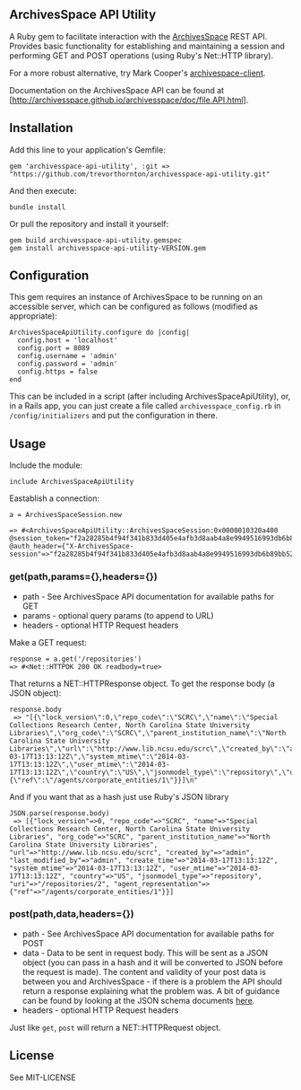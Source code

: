 ## ArchivesSpace API Utility

A Ruby gem to facilitate interaction with the [ArchivesSpace](http://archivesspace.org/) REST API. Provides basic functionality for establishing and maintaining a session and performing GET and POST operations (using Ruby's Net::HTTP library).

For a more robust alternative, try Mark Cooper's [archivespace-client](https://github.com/mark-cooper/archivesspace-client]).

Documentation on the ArchivesSpace API can be found at [http://archivesspace.github.io/archivesspace/doc/file.API.html].

## Installation

Add this line to your application's Gemfile:

    gem 'archivesspace-api-utility', :git => "https://github.com/trevorthornton/archivesspace-api-utility.git"

And then execute:

    bundle install

Or pull the repository and install it yourself:

    gem build archivesspace-api-utility.gemspec
    gem install archivesspace-api-utility-VERSION.gem

## Configuration

This gem requires an instance of ArchivesSpace to be running on an accessible server, which can be configured as follows (modified as appropriate):

```
ArchivesSpaceApiUtility.configure do |config|
  config.host = 'localhost'
  config.port = 8089
  config.username = 'admin'
  config.password = 'admin'
  config.https = false
end
```

This can be included in a script (after including ArchivesSpaceApiUtility), or, in a Rails app, you can just create a file called `archivesspace_config.rb` in `/config/initializers` and put the configuration in there.

## Usage

Include the module:

    include ArchivesSpaceApiUtility

Eastablish a connection:

    a = ArchivesSpaceSession.new
    
    => #<ArchivesSpaceApiUtility::ArchivesSpaceSession:0x0000010320a400 @session_token="f2a28285b4f94f341b833d405e4afb3d8aab4a8e9949516993db6b89bb5292c8", @auth_header={"X-ArchivesSpace-session"=>"f2a28285b4f94f341b833d405e4afb3d8aab4a8e9949516993db6b89bb5292c8"}>

### get(path,params={},headers={})

* path - See ArchivesSpace API documentation for available paths for GET
* params - optional query params (to append to URL)
* headers - optional HTTP Request headers

Make a GET request:

    response = a.get('/repositories')
    => #<Net::HTTPOK 200 OK readbody=true>

That returns a NET::HTTPResponse object. To get the response body (a JSON object):

```
response.body
 => "[{\"lock_version\":0,\"repo_code\":\"SCRC\",\"name\":\"Special Collections Research Center, North Carolina State University Libraries\",\"org_code\":\"SCRC\",\"parent_institution_name\":\"North Carolina State University Libraries\",\"url\":\"http://www.lib.ncsu.edu/scrc\",\"created_by\":\"admin\",\"last_modified_by\":\"admin\",\"create_time\":\"2014-03-17T13:13:12Z\",\"system_mtime\":\"2014-03-17T13:13:12Z\",\"user_mtime\":\"2014-03-17T13:13:12Z\",\"country\":\"US\",\"jsonmodel_type\":\"repository\",\"uri\":\"/repositories/2\",\"agent_representation\":{\"ref\":\"/agents/corporate_entities/1\"}}]\n"
 ```

And if you want that as a hash just use Ruby's JSON library

```
JSON.parse(response.body)
 => [{"lock_version"=>0, "repo_code"=>"SCRC", "name"=>"Special Collections Research Center, North Carolina State University Libraries", "org_code"=>"SCRC", "parent_institution_name"=>"North Carolina State University Libraries", "url"=>"http://www.lib.ncsu.edu/scrc", "created_by"=>"admin", "last_modified_by"=>"admin", "create_time"=>"2014-03-17T13:13:12Z", "system_mtime"=>"2014-03-17T13:13:12Z", "user_mtime"=>"2014-03-17T13:13:12Z", "country"=>"US", "jsonmodel_type"=>"repository", "uri"=>"/repositories/2", "agent_representation"=>{"ref"=>"/agents/corporate_entities/1"}}]
 ```

### post(path,data,headers={})

* path - See ArchivesSpace API documentation for available paths for POST
* data - Data to be sent in request body. This will be sent as a JSON object (you can pass in a hash and it will be converted to JSON before the request is made). The content and validity of your post data is between you and ArchivesSpace - if there is a problem the API should return a response explaining what the problem was. A bit of guidance can be found by looking at the JSON schema documents [here](https://github.com/hudmol/archivesspace/tree/master/common/schemas).
* headers - optional HTTP Request headers

Just like `get`, `post` will return a NET::HTTPRequest object.

## License

See MIT-LICENSE